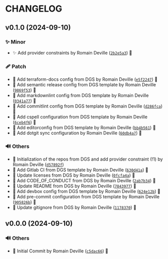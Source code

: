<!-- markdownlint-disable-file -->
# CHANGELOG

## v0.1.0 (2024-09-10)

### ✨ Minor

  * ✨ Add provider constraints by Romain Deville ([`2b2e5a3`](https://framagit.org/rdeville-public/terraform/module-github-teams/-/commit/2b2e5a33ba3c2d2ba3361a6f54ff94af0fcf4cd0)) 🔏

### 🩹 Patch

  * 🔧 Add terraform-docs config from DGS by Romain Deville ([`e5f2247`](https://framagit.org/rdeville-public/terraform/module-github-teams/-/commit/e5f2247160876b411d1a96162accf7b8aae81322)) 🔏
  * 🔧 Add semantic release config from DGS template by Romain Deville ([`9869f53`](https://framagit.org/rdeville-public/terraform/module-github-teams/-/commit/9869f532f05565dd102ce17aa6034e3b1a2e2420)) 🔏
  * 🔧 Add markdownlint config from DGS template by Romain Deville ([`0341a77`](https://framagit.org/rdeville-public/terraform/module-github-teams/-/commit/0341a770e282f2fdc122de2ffa1b73c11c594860)) 🔏
  * 🔧 Add commitlint config from DGS template by Romain Deville ([`d286fca`](https://framagit.org/rdeville-public/terraform/module-github-teams/-/commit/d286fcacc447fec7b981aa8b10c0db6f3b06b2c7)) 🔏
  * 🔧 Add cspell configuration from DGS template by Romain Deville ([`6ceb4f6`](https://framagit.org/rdeville-public/terraform/module-github-teams/-/commit/6ceb4f645ca089725d594474d05187ccbfdfc77e)) 🔏
  * 🔧 Add editorconfig from DGS template by Romain Deville ([`bb4b561`](https://framagit.org/rdeville-public/terraform/module-github-teams/-/commit/bb4b5612e51c650850df8680a2de55a4c0201d03)) 🔏
  * 🔧 Add dotgit sync configuration by Romain Deville ([`60db4a7`](https://framagit.org/rdeville-public/terraform/module-github-teams/-/commit/60db4a70bcb6eb341dc40394ba8c1950daf9a448)) 🔏

### 🔊 Others

  * 🎉 Initialization of the repos from DGS and add provider constraint (!1) by Romain Deville ([`d57892f`](https://framagit.org/rdeville-public/terraform/module-github-teams/-/commit/d57892fc51a79e557874ea4933dd5a429028b371))
  * 👷 Add Gitlab CI from DGS template by Romain Deville ([`630d41a`](https://framagit.org/rdeville-public/terraform/module-github-teams/-/commit/630d41ac729c9c752caab69f7f18684e26095c1b)) 🔏
  * 📄 Update licenses from DGS by Romain Deville ([`0fcfa4a`](https://framagit.org/rdeville-public/terraform/module-github-teams/-/commit/0fcfa4a507dcb37f05caa59271e8e5eb2943d081)) 🔏
  * 📝 Add CODE_OF_CONDUCT from DGS by Romain Deville ([`2ab7b34`](https://framagit.org/rdeville-public/terraform/module-github-teams/-/commit/2ab7b34ae52579afa72e5c99653879ba7776704e)) 🔏
  * 📝 Update README from DGS by Romain Deville ([`7843977`](https://framagit.org/rdeville-public/terraform/module-github-teams/-/commit/7843977b16bcb80adbee9bf6b630c4458d316c2c)) 🔏
  * 🔨 Add devbox config from DGS template by Romain Deville ([`624e12b`](https://framagit.org/rdeville-public/terraform/module-github-teams/-/commit/624e12b603d1acc1b8551d89c12368283708f4a3)) 🔏
  * 🔨 Add pre-commit configuration from DGS template by Romain Deville ([`905826b`](https://framagit.org/rdeville-public/terraform/module-github-teams/-/commit/905826bc44d59be20032dd180a0f05f26f698f5e)) 🔏
  * 🙈 Update gitignore from DGS by Romain Deville ([`1178370`](https://framagit.org/rdeville-public/terraform/module-github-teams/-/commit/1178370246f197b13ba41289cc108ef8dfb20bf9)) 🔏

## v0.0.0 (2024-09-10)

### 🔊 Others

  * 🎉 Initial Commit by Romain Deville ([`c5dac66`](https://framagit.org/rdeville-public/terraform/module-github-teams/-/commit/c5dac66f3eda943b5a4297d6ddfdcebeb878ca2b)) 🔏
